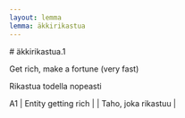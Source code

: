 ```yaml
---
layout: lemma
lemma: äkkirikastua
---
```


<div class="sense">
# <span class="sensename">äkkirikastua.1</span>

<span class="description">Get rich, make a fortune (very fast)</span>

<span class="description">Rikastua todella nopeasti</span>

A1 | Entity getting rich |   | Taho, joka rikastuu |  

</div>

